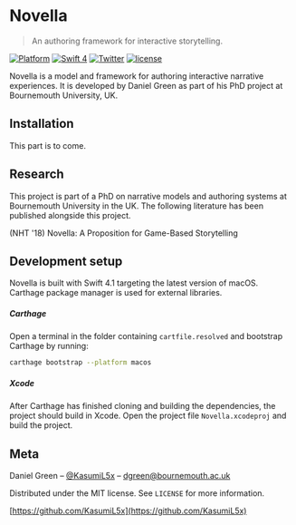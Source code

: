 # Novella
> An authoring framework for interactive storytelling.

[![Platform](http://img.shields.io/badge/platform-macOS-red.svg?style=flat)](https://developer.apple.com/macos/)
[![Swift 4](https://img.shields.io/badge/Swift-4.1-orange.svg?style=flat)](https://developer.apple.com/swift/)
[![Twitter](https://img.shields.io/badge/twitter-@KasumiL5x-blue.svg?style=flat)](http://twitter.com/KasumiL5x)
[![license](https://img.shields.io/github/license/mashape/apistatus.svg)](https://github.com/KasumiL5x/novella/raw/master/LICENSE)

Novella is a model and framework for authoring interactive narrative experiences.  It is developed by Daniel Green as part of his PhD project at Bournemouth University, UK.

## Installation
This part is to come.

## Research
This project is part of a PhD on narrative models and authoring systems at Bournemouth University in the UK.  The following literature has been published alongside this project.

(NHT '18) Novella: A Proposition for Game-Based Storytelling

## Development setup
Novella is built with Swift 4.1 targeting the latest version of macOS.  Carthage package manager is used for external libraries.

##### Carthage
Open a terminal in the folder containing `cartfile.resolved` and bootstrap Carthage by running:
```sh
carthage bootstrap --platform macos
```

##### Xcode
After Carthage has finished cloning and building the dependencies, the project should build in Xcode.  Open the project file `Novella.xcodeproj` and build the project.

## Meta

Daniel Green – [@KasumiL5x](https://twitter.com/kasumil5x) – dgreen@bournemouth.ac.uk

Distributed under the MIT license. See ``LICENSE`` for more information.

[https://github.com/KasumiL5x](https://github.com/KasumiL5x)
